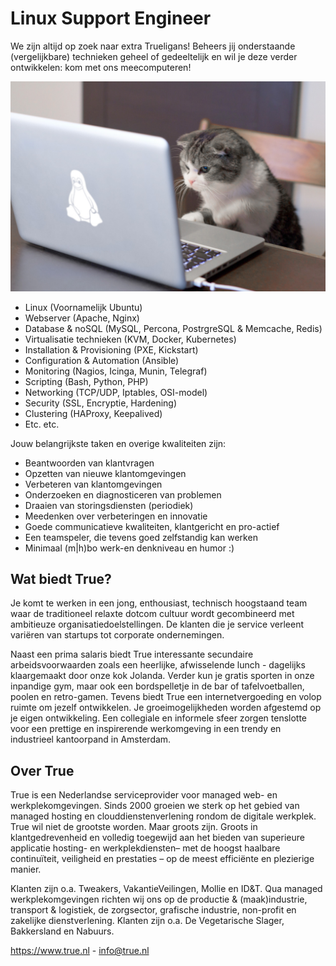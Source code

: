 # Linux Support Engineer
We zijn altijd op zoek naar extra Trueligans! Beheers jij onderstaande (vergelijkbare) technieken geheel of gedeeltelijk en wil je deze verder ontwikkelen: kom met ons meecomputeren!

![icanhazlinux](linux_cat.jpg)

* Linux (Voornamelijk Ubuntu)
* Webserver (Apache, Nginx)
* Database & noSQL (MySQL, Percona, PostrgreSQL & Memcache, Redis)
* Virtualisatie technieken (KVM, Docker, Kubernetes)
* Installation & Provisioning (PXE, Kickstart)
* Configuration & Automation (Ansible)
* Monitoring (Nagios, Icinga, Munin, Telegraf)
* Scripting (Bash, Python, PHP)
* Networking (TCP/UDP, Iptables, OSI-model)
* Security (SSL, Encryptie, Hardening)
* Clustering (HAProxy, Keepalived)
* Etc. etc.

Jouw belangrijkste taken en overige kwaliteiten zijn: 
* Beantwoorden van klantvragen
* Opzetten van nieuwe klantomgevingen
* Verbeteren van klantomgevingen
* Onderzoeken en diagnosticeren van problemen
* Draaien van storingsdiensten (periodiek)
* Meedenken over verbeteringen en innovatie
* Goede communicatieve kwaliteiten, klantgericht en pro-actief
* Een teamspeler, die tevens goed zelfstandig kan werken
* Minimaal (m|h)bo werk-en denkniveau en humor :)

## Wat biedt True?
Je komt te werken in een jong, enthousiast, technisch hoogstaand team waar de traditioneel relaxte dotcom cultuur wordt gecombineerd met ambitieuze organisatiedoelstellingen. De klanten die je service verleent variëren van startups tot corporate ondernemingen. 

Naast een prima salaris biedt True interessante secundaire arbeidsvoorwaarden zoals een heerlijke, afwisselende lunch - dagelijks klaargemaakt door onze kok Jolanda. Verder kun je gratis sporten in onze inpandige gym, maar ook een bordspelletje in de bar of tafelvoetballen, poolen en retro-gamen. Tevens biedt True een internetvergoeding en volop ruimte om jezelf ontwikkelen. Je groeimogelijkheden worden afgestemd op je eigen ontwikkeling. Een collegiale en informele sfeer zorgen tenslotte voor een prettige en inspirerende werkomgeving in een trendy en industrieel kantoorpand in Amsterdam.

## Over True
True is een Nederlandse serviceprovider voor managed web- en werkplekomgevingen. Sinds 2000 groeien we sterk op het gebied van managed hosting en clouddienstenverlening rondom de digitale werkplek. True wil niet de grootste worden. Maar groots zijn. Groots in klantgedrevenheid en volledig toegewijd aan het bieden van superieure applicatie hosting- en werkplekdiensten– met de hoogst haalbare continuïteit, veiligheid en prestaties – op de meest efficiënte en plezierige manier.

Klanten zijn o.a. Tweakers, VakantieVeilingen, Mollie en ID&T. Qua managed werkplekomgevingen richten wij ons op de productie & (maak)industrie, transport & logistiek, de zorgsector, grafische industrie, non-profit en zakelijke dienstverlening. Klanten zijn o.a. De Vegetarische Slager, Bakkersland en Nabuurs. 

https://www.true.nl - info@true.nl
